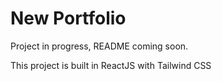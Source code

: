 # New Portfolio
Project in progress, README coming soon.

This project is built in ReactJS with Tailwind CSS
